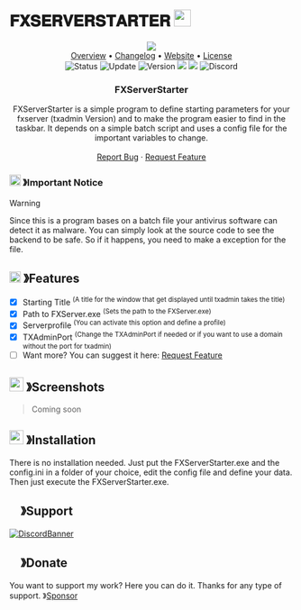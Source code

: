 # 𝐅𝐗𝐒𝐄𝐑𝐕𝐄𝐑𝐒𝐓𝐀𝐑𝐓𝐄𝐑 <img src="https://nicekype.de/fivem/img/logo.png" width="30px" height="30px">

<!-- MAIN INFORMATION -->

<p align="center">
  <img src="https://nicekype.de/fivem/img/product-banner.png"><br>
  <a href="https://github.com/NiceKype/FXServerStarter#overview">Overview</a> •
  <a href="/CHANGELOG.md">Changelog</a> •
  <a href="https://nicekype.de">Website</a> •
  <a href="/LICENSE">License</a><br>
  <img src="https://img.shields.io/badge/Status-Ready-43cc11.svg?style=for-the-badge" alt="Status">
  <img src="https://img.shields.io/badge/Last%20Update-03.11.2024-272727.svg?style=for-the-badge" alt="Update">
  <img src="https://img.shields.io/badge/Version-1.0.3-blue.svg?style=for-the-badge" alt="Version">
  <img src="https://img.shields.io/github/downloads/NiceKype/FXServerStarter/total?style=for-the-badge">
  <img src="https://img.shields.io/github/issues/NiceKype/FXServerStarter.svg?style=for-the-badge">
  <img src="https://dcbadge.limes.pink/api/server/https://discord.gg/nicekype?style=for-the-badge" alt="Discord" href="https://discord.gg/nicekype">
</p>

<!-- DESCRIPTION -->

<p align="center">

  <h3 align="center">FXServerStarter</h3>

  <p align="center">
    FXServerStarter is a simple program to define starting parameters for your fxserver (txadmin Version) and to make the program easier to find in the taskbar. It depends on a simple batch script and uses a config file for the important variables to change.
    <br />
    <br />
    <a href="https://github.com/NiceKype/FXServerStarter/issues">Report Bug</a>
    ·
    <a href="https://github.com/NiceKype/FXServerStarter/issues">Request Feature</a>
  </p>
</p>

<!-- IMPORTANT NOTICE -->
### <img src="https://cdn.discordapp.com/emojis/1055803759831294013.png" width="20px" height="20px"> 》Important Notice 
> [!WARNING]
> Since this is a program bases on a batch file your antivirus software can detect it as malware. You can simply look at the source code to see the backend to be safe. So if it happens, you need to make a exception for the file.

<!-- FEATURES -->
## <img src="https://cdn.discordapp.com/emojis/852881450667081728.gif" width="20px" height="20px"> 》Features
- [x] Starting Title <sup>(A title for the window that get displayed until txadmin takes the title)</sup>
- [x] Path to FXServer.exe <sup>(Sets the path to the FXServer.exe)</sup>
- [x] Serverprofile <sup>(You can activate this option and define a profile)</sup>
- [x] TXAdminPort <sup>(Change the TXAdminPort if needed or if you want to use a domain without the port for txadmin)</sup>
- [ ] Want more? You can suggest it here: <a href="https://github.com/NiceKype/FXServerStarter/issues">Request Feature</a>

<!-- SCREENSHOTS -->
## <img src="https://cdn.discordapp.com/emojis/1028680849195020308.png" width="25px" height="25px"> 》Screenshots
> Coming soon

<!-- INSTALLATION -->
## <img src="https://cdn.discordapp.com/emojis/814216203466965052.png" width="25px" height="25px"> 》Installation
There is no installation needed.
Just put the FXServerStarter.exe and the config.ini in a folder of your choice, edit the config file and define your data.
Then just execute the FXServerStarter.exe.

<!-- SUPPORT -->
## <img src="https://cdn.discordapp.com/emojis/1036083490292244493.png" width="15px" height="15px"> 》Support
[![DiscordBanner](https://invidget.switchblade.xyz/242443392389349376?language=de)](https://discord.gg/nicekype)

<!-- DONATE -->
## <img src="https://cdn.discordapp.com/emojis/809085860632985630.png" width="15px" height="15px"> 》Donate
You want to support my work? Here you can do it. Thanks for any type of support.
》[Sponsor](https://github.com/sponsors/NiceKype)
